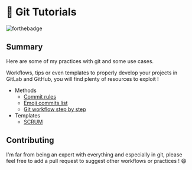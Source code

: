 # 📑 Git Tutorials

![forthebadge](https://forthebadge.com/images/badges/you-didnt-ask-for-this.svg)

## Summary

Here are some of my practices with git and some use cases.

Workflows, tips or even templates to properly develop your projects in GitLab
and GitHub, you will find plenty of resources to exploit !

- Methods
  - [Commit rules](./methods/commit_rules.md)
  - [Emoji commits list](./methods/emoji_commit_list.md)
  - [Git workflow step by step](./methods/git_workflow.md)
- Templates
  - [SCRUM](./templates/SCRUM/)

## Contributing

I'm far from being an expert with everything and especially in git,
please feel free to add a pull request to suggest other workflows or
practices ! :smile:
